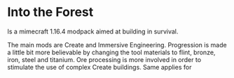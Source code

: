 # Into the Forest

Is a mimecraft 1.16.4 modpack aimed at building in survival.

The main mods are Create and Immersive Engineering.
Progression is made a little bit more believable by changing the tool materials to flint, bronze, iron, steel and titanium.
Ore processing is more involved in order to stimulate the use of complex Create buildings. Same applies for 
